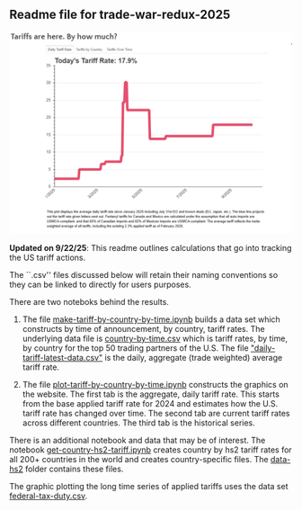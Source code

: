 ## Readme file for trade-war-redux-2025 

<p float="left" align="middle">
  <img src="tariff-fig.png" width="675" /> 
</p>


**Updated on 9/22/25**: This readme outlines calculations that go into tracking the US tariff actions. 

The ``.csv'' files discussed below will retain their naming conventions so they can be linked to directly for users purposes.

There are two noteboks behind the results. 

1. The file [make-tariff-by-country-by-time.ipynb](make-tariff-by-country-by-time.ipynb) builds a data set which constructs by time of announcement, by country, tariff rates. The underlying data file is [country-by-time.csv](country-by-time.csv) which is tariff rates, by time, by country for the top 50 trading partners of the U.S.  The file ["daily-tariff-latest-data.csv"](daily-tariff-latest-data.csv) is the daily, aggregate (trade weighted) average tariff rate.  


2. The file [plot-tariff-by-country-by-time.ipynb](plot-tariff-by-country-by-time.ipynb) constructs the graphics on the website. The first tab is the aggregate, daily tariff rate. This starts from the base applied tariff rate for 2024 and estimates how the U.S. tariff rate has changed over time. The second tab are current tariff rates across different countries. The third tab is the historical series. 

There is an additional notebook and data that may be of interest. The notebook [get-country-hs2-tariff.ipynb](get-country-hs2-tariff.ipynb) creates country by hs2 tariff rates for all 200+ countries in the world and creates country-specific files. The [data-hs2](./data-hs2) folder contains these files. 

The graphic plotting the long time series of applied tariffs uses the data set [federal-tax-duty.csv](federal-tax-duty.csv).

